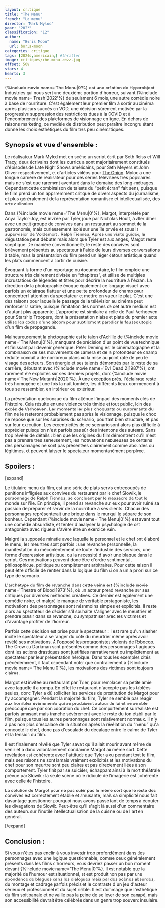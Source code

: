 ```yaml
---
layout: critique
title: "The Menu"
french: "Le menu"
director: "Mark Mylod"
year: "2022"
classification: "12"
author:
  name: "Boris Moon"
  url: boris-moon
categories: critique
tags: [2020s,americain,] #thriller
image: critiques/the-menu-2022.jpg
offset: 50%
stars: 4
hearts: 3
---
```


{%include movie name='The Menu|0'%} est une création de Hyperobject Industries qui nous sert une deuxième portion d'horreur, suivant {%include movie name='Fresh|2022'%} de seulement 6 mois, une autre comédie noire à base de nourriture. C'est également leur premier film à sortir au cinéma après plusieurs succès en VOD, une décision sûrement motivée par la progressive suppression des restrictions dues à la COVID et à l'encombrement des plateformes de visionnage en ligne. En dehors de raisons marketing, ce modèle de distribution peut paraître incongru étant donné les choix esthétiques du film très peu cinématiques.

## Synopsis et vue d'ensemble :

Le réalisateur Mark Mylod met en scène un script écrit par Seth Reiss et Will Tracy, deux écrivains dont les curricula sont majoritairement constitués d'épisodes de Late Night Shows américains, pour Seth Meyers et John Oliver respectivement, et d'articles vidéos pour [The Onion](https://www.youtube.com/c/TheOnion/videos). Mylod a une longue carrière de réalisateur pour des séries télévisées très populaires mais ne s'est que rarement aventuré dans le domaine des long-métrages. Cependant cette combinaison de talents du “petit écran” fait sens, puisque le film prend un ton apparemment critique de divers aspects du journalisme, et plus généralement de la représentation romantisée et intellectualisée, des arts culinaires.

Dans {%include movie name='The Menu|0'%}, Margot, interprétée par Anya Taylor-Joy, est invitée par Tyler, joué par Nicholas Hoult, à aller dîner avec un petit groupe de convives dans un restaurant au sommet de la gastronomie, mais curieusement isolé sur une île privée et sous la supervision de Voldemort : Ralph Fiennes. Après une visite guidée, la dégustation peut débuter mais alors que Tyler est aux anges, Margot reste sceptique. De manière conventionnelle, le reste des convives sont brièvement présentés au spectateur à l'aide de leurs diverses conversations à table, mais la présentation du film prend un léger détour artistique quand les plats commencent à sortir de cuisine.

Évoquant la forme d'un reportage ou documentaire, le film emploie une structure très clairement divisée en “chapitres”, et utilise de multiples incrustations de légendes et titres pour décrire la nourriture à l'écran. La direction de la photographie évoque également ce langage visuel, avec parfois un éclairage flatteur et une [petite profondeur de champ](https://fr.wikipedia.org/wiki/Profondeur_de_champ) pour concentrer l'attention du spectateur et mettre en valeur le plat. C'est une des raisons pour laquelle le passage de la télévision au cinéma peut renforcer la satire, puisque l'imitation des normes de cet autre medium est d'autant plus apparente. L'approche est similaire à celle de Paul Verhoeven pour Starship Troopers, dont la présentation niaise et plate du premier acte utilise les codes d'une sitcom pour subtilement parodier la fausse utopie d'un film de propagande.

Malheureusement la photographie est le talon d'Achille de {%include movie name='The Menu|0'%}, manquant de précision d'un point de vue technique et finissant par devenir générique. Peter Deming est le cinématographe et la combinaison de ses mouvements de caméra et de la profondeur de champ réduite conduit à de nombreux plans où la mise au point rate de peu le visage des acteurs. Son énergie et ses talents démontrés par le reste de sa carrière, débutant avec {%include movie name='Evil Dead 2|1987'%}, ont rarement été exploités sur ses derniers projets, dont {%include movie name='The New Mutants|2020'%}. À une exception près, l'éclairage reste très homogène et une fois la nuit tombée, les différents lieux commencent à tous se ressembler, en intérieur ou extérieur.

<!--, qui sont pourtant bien organisés dans un scénario sans problème structurel-->

La présentation quelconque du film atténue l'impact des moments clés de l'histoire. Cela résulte en une violence très timide et tout public, loin des excès de Verhoeven. Les moments les plus choquants ou surprenants du film ne le resteront probablement pas après le visionnage, puisque le choc ne repose que sur les surprises du scénario, pourtant bien structuré, et pas sur leur exécution. Les excentricités de ce scénario sont alors plus difficile à apprécier puisqu'on n'est parfois pas sûr des intentions des auteurs. Sans trop révéler de détails : bien que les origines du film démontrent qu'il n'est pas à prendre très sérieusement, les motivations nébuleuses de certains des personnages ne sont pas présentées clairement comme absurdes ou légitimes, et peuvent laisser le spectateur momentanément perplexe.

<!--(soft focus bizarre d'un texte à une photo, tache de sang portative, résolution du personnage qui pleure, zoom numérique)-->

## Spoilers :

[expand]

Le titulaire menu du film, est une série de plats servis entrecoupés de punitions infligées aux convives du restaurant par le chef Slowik, le personnage de Ralph Fiennes, se concluant par le massacre de tout le monde sur l'île. En principe, il prend sa revanche sur eux pour avoir ruiné sa passion de préparer et servir de la nourriture à ses clients. Chacun des personnages représenterait une brique dans le mur qui le sépare de son bonheur. Cependant {%include movie name='The Menu|0'%} est avant tout une comédie absurdiste, et tenter d'analyser la psychologie de cet antagoniste avec rigueur s'avère être un exercice vain.

Malgré la supposée minutie avec laquelle le personnel et le chef ont élaboré le menu, les meurtres sont parfois : une revanche personnelle, la manifestation du mécontentement de toute l'industrie des services, une forme d'expression artistique, ou la nécessité d'avoir une blague dans le script. Ces motivations peuvent donc être d'ordre sentimental, philosophique, politique ou complètement arbitraires. Pour cette raison il peut être difficile de rentrer dans la logique du film si on a un a priori sur ce type de scénario.

L'archétype du film de revanche dans cette veine est {%include movie name='Theatre of Blood|1973'%}, où un acteur prend revanche sur ses critiques par diverses méthodes créatives. Ce dernier est également une comédie noire, et malgré le manque de véritable protagoniste, les motivations des personnages sont néanmoins simples et explicités. Il reste alors au spectateur de décider s'il souhaite s'aligner avec le meurtrier et prendre plaisir dans sa revanche, ou sympathiser avec les victimes et d'avantage profiter de l'horreur.

Parfois cette décision est prise pour le spectateur : il est rare qu'un slasher incite le spectateur à se ranger du côté du meurtrier même après avoir révélé ses motivations. À l'opposé les protagonistes violents de Robocop, The Crow ou Darkman sont présentés comme des personnages tragiques dont les actions drastiques sont justifiées narrativement ou implicitement au spectateur par leur présentation héroïque. Dans tous les exemples cités précédemment, il faut cependant noter que contrairement à {%include movie name='The Menu|0'%}, les motivations des victimes sont toujours claires.

Margot est invitée au restaurant par Tyler, pour remplacer sa petite amie avec laquelle il a rompu. En effet le restaurant n'accepte pas les tablées seules, donc Tyler a dû solliciter les services de prostitution de Margot pour l'y accompagner. Pendant la majorité du film, Tyler ne semble pas réagir aux horribles événements qui se produisent autour de lui et ne semble préoccupé que par son adoration du chef. Ce comportement surréaliste est parfois amusant mais tranche sévèrement avec le reste du ton établi par le film, puisque tous les autres personnages sont relativement normaux. Il n'y a pas non plus d'escalade de la situation après la révélation du “menu” qu'a concocté le chef, donc pas d'escalade du décalage entre le calme de Tyler et la tension du film.

Il est finalement révélé que Tyler savait qu'il allait mourir avant même de venir et a donc volontairement condamné Margot au même sort. Cette révélation est cohérente avec l'attitude que Tyler a eu pendant tout le film, mais ses raisons ne sont jamais vraiment explicités et les motivations du chef pour son meurtre sont peu claires et pas directement liées à son comportement. Tyler finit par se suicider, échappant ainsi à la mort théâtrale prévue par Slowik : la seule scène où le ridicule de l'imagerie est cohérente avec celle de l'histoire.

<!--nothing but trouble
peut-être que le film s'apprécie mieux du point de vue du membre des services, comme Theatre s'apprécie mieux en tant qu'acteur
opposé: Murder Party, Children Shouldnt Play with Dead Things, les artistes causent leur propre perte par absurdité (la scène la plus proche de ce ton est celle de la sous chef agressée sexuellement)

comment ATJ aurait pu remplacer Elsa s'ils allaient tous mourir de toutes manières ? La remplacer pour porter le bidon d'essence ?
pourquoi le suicide si ATJ a réussi à s'enfuir ? Gagner la bataille et perdre la guerre ?

est-ce que l'arrivée du faux policier était au menu ? cette scène ne sert qu'à établir le manque de loyauté de ATJ, cela ne pouvait-il pas simplement être établi avec sa visite "illégale" dans la maison du chef ?-->

La solution de Margot pour ne pas subir pas le même sort que le reste des convives est correctement établie et amusante, mais sa simplicité nous fait davantage questionner pourquoi nous avons passé tant de temps à écouter les divagations de Slowik. Peut-être qu'il s'agit là aussi d'un commentaire des auteurs sur l'inutile intellectualisation de la cuisine ou de l'art en général.

[/expand]

## Conclusion :

Si vous n'êtes pas enclin à vous investir trop profondément dans des personnages avec une logique questionnable, comme ceux généralement présents dans les films d'horreurs, vous devriez passer un bon moment devant {%include movie name='The Menu|0'%}. Il est notable que la majorité de l'humour est situationnel, et est produit non pas par une abondance de blagues dans les dialogues mais par des scènes absurdes, du montage et cadrage parfois précis et le contraste d'un jeu d'acteur sérieux et professionnel et du sujet risible. Il est dommage que l'esthétique du film soit banale et ne vaille pas la peine de se lever de son canapé, mais son accessibilité devrait être célébrée dans un genre trop souvent insulaire.
